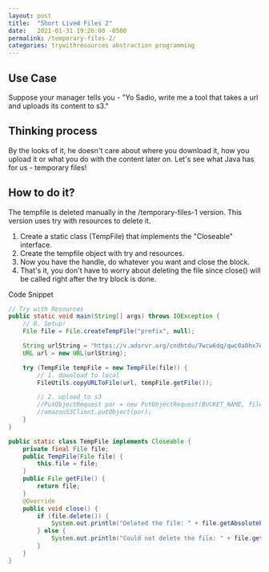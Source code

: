 ```yaml
---
layout: post
title:  "Short Lived Files 2"
date:   2021-01-31 19:26:00 -0500
permalink: /temporary-files-2/
categories: trywithresources abstraction programming
---
```

## Use Case
Suppose your manager tells you - "Yo Sadio, write me a tool that takes a url and uploads its content to s3."

## Thinking process
By the looks of it, he doesn't care about where you download it, how you upload it or what you do with the content later on.
Let's see what Java has for us - temporary files!

## How to do it?
The tempfile is deleted manually in the /temporary-files-1 version. 
This version uses try with resources to delete it.
1. Create a static class (TempFile) that implements the "Closeable" interface.
2. Create the tempfile object with try and resources.
3. Now you have the handle, do whatever you want and close the block.
4. That's it, you don't have to worry about deleting the file since close() will be called right after the try block is done.

Code Snippet
```java
// Try with Resources
public static void main(String[] args) throws IOException {
    // 0. Setup!
    File file = File.createTempFile("prefix", null);

    String urlString = "https://v.adsrvr.org/cndhtdu/7wcw6dq/qwc0a0hx7e2667d914e944718a329d63d42da271.webm";
    URL url = new URL(urlString);

    try (TempFile tempFile = new TempFile(file)) {
        // 1. download to local
        FileUtils.copyURLToFile(url, tempFile.getFile());

        // 2. upload to s3
        //PutObjectRequest por = new PutObjectRequest(BUCKET_NAME, file.getName(), file);
        //amazonS3Client.putObject(por);
    }
}

public static class TempFile implements Closeable {
    private final File file;
    public TempFile(File file) {
        this.file = file;
    }
    public File getFile() {
        return file;
    }
    @Override
    public void close() {
        if (file.delete()) {
            System.out.println("Deleted the file: " + file.getAbsolutePath());
        } else {
            System.out.println("Could not delete the file: " + file.getAbsolutePath());
        }
    }
}
```